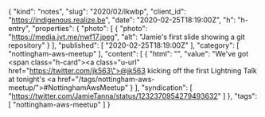 {
  "kind": "notes",
  "slug": "2020/02/lkwbp",
  "client_id": "https://indigenous.realize.be",
  "date": "2020-02-25T18:19:00Z",
  "h": "h-entry",
  "properties": {
    "photo": [
      {
        "photo": "https://media.jvt.me/nwf17.jpeg",
        "alt": "Jamie's first slide showing a git repository"
      }
    ],
    "published": [
      "2020-02-25T18:19:00Z"
    ],
    "category": [
      "nottingham-aws-meetup"
    ],
    "content": [
      {
        "html": "",
        "value": "We've got <span class=\"h-card\"><a class=\"u-url\" href=\"https://twitter.com/jk563\">@jk563</a></span> kicking off the first Lightning Talk at tonight's <a href=\"/tags/nottingham-aws-meetup/\">#NottinghamAwsMeetup</a>"
      }
    ],
    "syndication": [
      "https://twitter.com/JamieTanna/status/1232370954279493632"
    ]
  },
  "tags": [
    "nottingham-aws-meetup"
  ]
}
